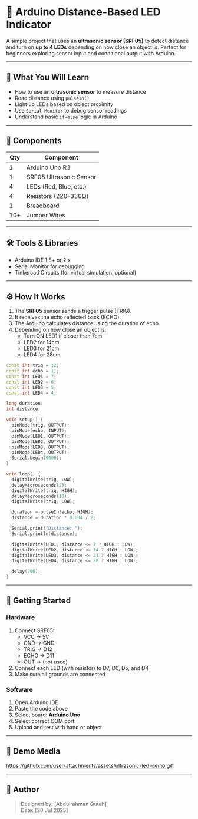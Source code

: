 # 🚗 Arduino Distance-Based LED Indicator

A simple project that uses an **ultrasonic sensor (SRF05)** to detect distance and turn on **up to 4 LEDs** depending on how close an object is.
Perfect for beginners exploring sensor input and conditional output with Arduino.

---

## 🎯 What You Will Learn

- How to use an **ultrasonic sensor** to measure distance
- Read distance using `pulseIn()`
- Light up LEDs based on object proximity
- Use `Serial Monitor` to debug sensor readings
- Understand basic `if-else` logic in Arduino

---

## 🔧 Components

| Qty | Component                    |
|-----|-------------------------------|
| 1   | Arduino Uno R3               |
| 1   | SRF05 Ultrasonic Sensor      |
| 4   | LEDs (Red, Blue, etc.)       |
| 4   | Resistors (220–330Ω)         |
| 1   | Breadboard                   |
| 10+ | Jumper Wires                 |

---

## 🛠️ Tools & Libraries

- Arduino IDE 1.8+ or 2.x
- Serial Monitor for debugging
- Tinkercad Circuits (for virtual simulation, optional)

---

## ⚙️ How It Works

1. The **SRF05** sensor sends a trigger pulse (TRIG).
2. It receives the echo reflected back (ECHO).
3. The Arduino calculates distance using the duration of echo.
4. Depending on how close an object is:
   - Turn ON LED1 if closer than 7cm
   - LED2 for 14cm
   - LED3 for 21cm
   - LED4 for 28cm

```cpp
const int trig = 12;   
const int echo = 11;
const int LED1 = 7;
const int LED2 = 6;
const int LED3 = 5;
const int LED4 = 4;

long duration;
int distance;

void setup() {
  pinMode(trig, OUTPUT);
  pinMode(echo, INPUT);
  pinMode(LED1, OUTPUT);
  pinMode(LED2, OUTPUT);
  pinMode(LED3, OUTPUT);
  pinMode(LED4, OUTPUT);
  Serial.begin(9600);
}

void loop() {
  digitalWrite(trig, LOW);
  delayMicroseconds(2);
  digitalWrite(trig, HIGH);
  delayMicroseconds(10);
  digitalWrite(trig, LOW);

  duration = pulseIn(echo, HIGH);
  distance = duration * 0.034 / 2;

  Serial.print("Distance: ");
  Serial.println(distance);

  digitalWrite(LED1, distance <= 7 ? HIGH : LOW);
  digitalWrite(LED2, distance <= 14 ? HIGH : LOW);
  digitalWrite(LED3, distance <= 21 ? HIGH : LOW);
  digitalWrite(LED4, distance <= 28 ? HIGH : LOW);

  delay(200);
}
```

---

## 🚀 Getting Started

### Hardware
1. Connect SRF05:
   - VCC → 5V
   - GND → GND
   - TRIG → D12
   - ECHO → D11
   - OUT → (not used)
2. Connect each LED (with resistor) to D7, D6, D5, and D4
3. Make sure all grounds are connected

### Software
1. Open Arduino IDE
2. Paste the code above
3. Select board: **Arduino Uno**
4. Select correct COM port
5. Upload and test with hand or object

---

## 📸 Demo Media
https://github.com/user-attachments/assets/ultrasonic-led-demo.gif

---

## 👤 Author
> Designed by: [Abdulrahman Qutah]  
> Date: [30 Jul 2025]
